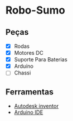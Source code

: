 # Robo-Sumo
## Peças
- [X] Rodas
- [x] Motores DC
- [x] Suporte Para Baterias
- [x] Arduíno
- [ ] Chassi
## Ferramentas
- [Autodesk inventor](https://www.autodesk.com.br/products/inventor/new-features)
- [Arduino IDE](https://www.arduino.cc/)
